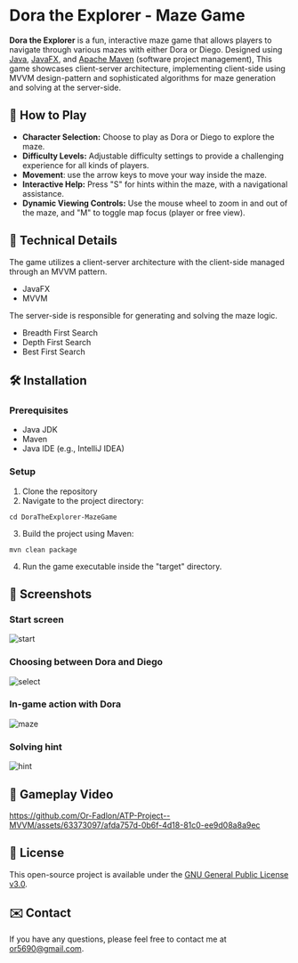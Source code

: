 # Dora the Explorer - Maze Game
**Dora the Explorer** is a fun, interactive maze game that allows players to navigate through various mazes with either Dora or Diego.
Designed using [Java](https://www.java.com/), [JavaFX](https://openjfx.io/), and [Apache Maven](https://maven.apache.org/) (software project management),
This game showcases client-server architecture, implementing client-side using MVVM design-pattern and sophisticated algorithms for maze generation and solving at the server-side.

## 🚀 How to Play
- **Character Selection:** Choose to play as Dora or Diego to explore the maze.
- **Difficulty Levels:** Adjustable difficulty settings to provide a challenging experience for all kinds of players.
- **Movement**: use the arrow keys to move your way inside the maze.
- **Interactive Help:** Press "S" for hints within the maze, with a navigational assistance.
- **Dynamic Viewing Controls:** Use the mouse wheel to zoom in and out of the maze, and "M" to toggle map focus (player or free view).

## 🧠 Technical Details
The game utilizes a client-server architecture with the client-side managed through an MVVM pattern.
- JavaFX
- MVVM

The server-side is responsible for generating and solving the maze logic.
- Breadth First Search
- Depth First Search
- Best First Search

## 🛠 Installation
### Prerequisites
- Java JDK
- Maven
- Java IDE (e.g., IntelliJ IDEA)

### Setup
1. Clone the repository
2. Navigate to the project directory:
```Shell
cd DoraTheExplorer-MazeGame
```
3. Build the project using Maven:
```Shell
mvn clean package
```
4. Run the game executable inside the "target" directory.

## 📸 Screenshots
### Start screen
![start](https://github.com/Or-Fadlon/ATP-Project--MVVM/assets/63373097/0ac8a365-acfb-4eb4-8761-896d83bcd3d7)
### Choosing between Dora and Diego
![select](https://github.com/Or-Fadlon/ATP-Project--MVVM/assets/63373097/1a81baa3-f228-4471-855d-7fc82611eddf)
### In-game action with Dora
![maze](https://github.com/Or-Fadlon/ATP-Project--MVVM/assets/63373097/7fc5511a-d8fb-431c-8dfb-d35fdb58cfff)
### Solving hint
![hint](https://github.com/Or-Fadlon/ATP-Project--MVVM/assets/63373097/6d60994c-f426-466b-83eb-6416bc0c6ee7)

## 🎥 Gameplay Video
https://github.com/Or-Fadlon/ATP-Project--MVVM/assets/63373097/afda757d-0b6f-4d18-81c0-ee9d08a8a9ec

## 📄 License
This open-source project is available under the [GNU General Public License v3.0](https://www.gnu.org/licenses/gpl-3.0.en.html).

## ✉️ Contact
If you have any questions, please feel free to contact me at [or5690@gmail.com](mailto:or5690@gmail.com).
